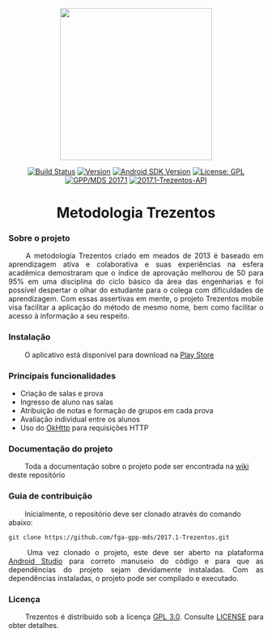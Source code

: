 <p align="center"><a href="http://metodo300.com/" target="_blank"><img width="300"src="https://cloud.githubusercontent.com/assets/8144779/24085533/e6950df4-0cdc-11e7-8770-1b8021d90f01.png"></a></p>

<p align="center">
  <a href="https://travis-ci.org/Projeto-Fragelli/Trezentos-App"><img src="https://travis-ci.org/Projeto-Fragelli/Trezentos-App.svg?branch=master" alt="Build Status"></a>
  <a href="#"><img src="https://img.shields.io/badge/version-1.1-brightgreen.svg" alt="Version"></a>
  <a href="d.android.com"><img src="https://img.shields.io/badge/Android%20SDK-15-blue.svg" alt="Android SDK Version"></a>
  <a href="https://www.gnu.org/licenses/gpl-3.0.en.html"><img src="https://img.shields.io/aur/license/yaourt.svg" alt="License: GPL"></a>
  <a href="https://github.com/fga-gpp-mds"><img src="https://img.shields.io/badge/gpp--mds-2017.1-orange.svg" alt="GPP/MDS 2017.1"></a>
  <a href="https://github.com/fga-gpp-mds/2017.1-Trezentos-RestAPI"><img src="https://img.shields.io/badge/REST%20API-Trezentos--API-orange.svg" alt="2017.1-Trezentos-API"></a>
</p>


<h1 align="center"> Metodologia Trezentos</h1>

### Sobre o projeto

<p align="justify"> &emsp;&emsp; A metodologia Trezentos criado em meados de 2013 é baseado em aprendizagem ativa e colaborativa e suas experiências na esfera acadêmica demostraram que o índice de aprovação melhorou de 50 para 95% em uma disciplina do ciclo básico da área das engenharias e foi possível despertar o olhar do estudante para o colega com dificuldades de aprendizagem. Com essas assertivas em mente, o projeto Trezentos mobile visa facilitar a aplicação do método de mesmo nome, bem como facilitar o acesso à informação a seu respeito.</p>

### Instalação

&emsp;&emsp; O aplicativo está disponível para download na [Play Store](https://play.google.com/store/apps/details?id=fga.mds.gpp)

### Principais funcionalidades

* Criação de salas e prova
* Ingresso de aluno nas salas
* Atribuição de notas e formação de grupos em cada prova
* Avaliação individual entre os alunos
* Uso do [OkHttp](http://square.github.io/okhttp/) para requisições HTTP

### Documentação do projeto

&emsp;&emsp; Toda a documentação sobre o projeto pode ser encontrada na [wiki](https://github.com/fga-gpp-mds/2017.1-Trezentos/wiki) deste repositório

### Guia de contribuição

&emsp;&emsp; Inicialmente, o repositório deve ser clonado através do comando abaixo:

```shell
git clone https://github.com/fga-gpp-mds/2017.1-Trezentos.git
```

<p align="justify">&emsp;&emsp; Uma vez clonado o projeto, este deve ser aberto na plataforma <a href="https://developer.android.com/studio/index.html">Android Studio</a> para correto manuseio do código e para que as dependências do projeto sejam devidamente instaladas. Com as dependências instaladas, o projeto pode ser compilado e executado.</p>


### Licença

<p align="justify">&emsp;&emsp; Trezentos é distribuído sob a licença <a href="https://www.gnu.org/licenses/gpl-3.0.en.html">GPL 3.0</a>. Consulte <a href="https://github.com/fga-gpp-mds/2017.1-Trezentos/blob/master/LICENSE">LICENSE</a> para obter detalhes.</p>
